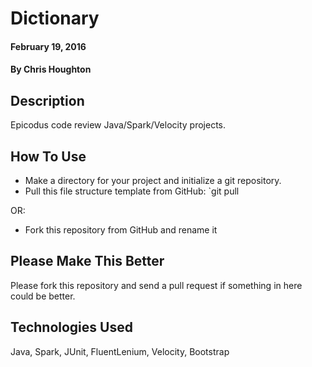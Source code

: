 # Dictionary

#### February 19, 2016

#### By Chris Houghton

## Description

 Epicodus code review Java/Spark/Velocity projects.

## How To Use

* Make a directory for your project and initialize a git repository.
* Pull this file structure template from GitHub: `git pull

OR:

* Fork this repository from GitHub and rename it

## Please Make This Better

Please fork this repository and send a pull request if something in here could be better.

## Technologies Used

Java, Spark, JUnit, FluentLenium, Velocity, Bootstrap
